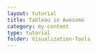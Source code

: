 ```yaml
---
layout: tutorial
title: Tableau is Awesome
category: my-content
type: tutorial
folder: Visualization-Tools
---
```

